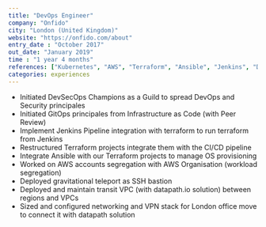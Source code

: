 ```yaml
---
title: "DevOps Engineer"
company: "Onfido"
city: "London (United Kingdom)"
website: "https://onfido.com/about"
entry_date : "October 2017"
out_date: "January 2019"
time : "1 year 4 months"
references: ["Kubernetes", "AWS", "Terraform", "Ansible", "Jenkins", "DataPath.io"]
categories: experiences
---
```


* Initiated DevSecOps Champions as a Guild to spread DevOps and Security principales
* Initiated GitOps principales from Infrastructure as Code (with Peer Review)
* Implement Jenkins Pipeline integration with terraform to run terraform from Jenkins
* Restructured Terraform projects integrate them with the CI/CD pipeline
* Integrate Ansible with our Terraform projects to manage OS provisioning
* Worked on AWS accounts segregation with AWS Organisation (workload segregation)
* Deployed gravitational teleport as SSH bastion
* Deployed and maintain transit VPC (with datapath.io solution) between regions and VPCs
* Sized and configured networking and VPN stack for London office move to connect it with datapath solution
